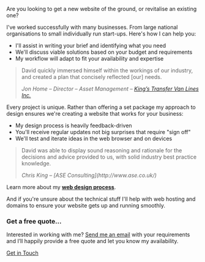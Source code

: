 <p class="p--large">Are you looking to get a new website of the ground, or revitalise an existing one?</p>

I've worked successfully with many businesses. From large national organisations to small individually run start-ups. Here's how I can help you:

* I'll assist in writing your brief and identifying what you need
* We'll discuss viable solutions based on your budget and requirements
* My workflow will adapt to fit your availability and expertise

<blockquote>
  <p class="p--large p--quote">David quickly immersed himself within the workings of our industry, and created a plan that concisely reflected [our] needs.</p>
  <p class="p--small"><cite>Jon Home &ndash; Director &ndash; Asset Management &ndash; <a href="/2013/08/09/responsive-design-for-kings-transfer/">King’s Transfer Van Lines Inc.</a></cite></p>
</blockquote>

Every project is unique. Rather than offering a set package my approach to design ensures we're creating a website that works for your business:

* My design process is heavily feedback-driven
* You'll receive regular updates not big surprises that require "sign off"
* We'll test and iterate ideas in the web browser and on devices

<blockquote>
  <p class="p--large p--quote">David was able to display sound reasoning and rationale for the decisions and advice provided to us, with solid industry best practice knowledge.</p>
  <p class="p--small"><cite>Chris King &ndash; [ASE Consulting](http://www.ase.co.uk/)</cite></p>
</blockquote>

Learn more about my [**web design process**](/responsive-design/).

And if you're unsure about the technical stuff I'll help with web hosting and domains to ensure your website gets up and running smoothly.

<div class="boxed reversed">
    <h3>Get a free quote&hellip;</h3>
    <p>Interested in working with me? <a href="/contact/">Send me an email</a> with your requirements and I’ll happily provide a free quote and let you know my availability.</p>
    <a href="/contact/" class="button">Get in Touch</a>
</div>
